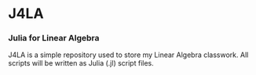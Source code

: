 # J4LA
### Julia for Linear Algebra
J4LA is a simple repository used to store my Linear Algebra classwork.  All scripts will be written as Julia (.jl) script files.  
